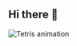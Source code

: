 ## Hi there 👋
<img src="https://raw.githubusercontent.com/29Saksham2005/tetris/output/tetris.svg" alt="Tetris animation" />


<!--
**29Saksham2005/29Saksham2005** is a ✨ _special_ ✨ repository because its `README.md` (this file) appears on your GitHub profile.

Here are some ideas to get you started:

- 🔭 I’m currently working on ...
- 🌱 I’m currently learning ...
- 👯 I’m looking to collaborate on ...
- 🤔 I’m looking for help with ...
- 💬 Ask me about ...
- 📫 How to reach me: ...
- 😄 Pronouns: ...
- ⚡ Fun fact: ...
-->
